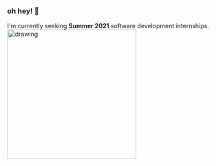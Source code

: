 ### oh hey! 👋
I'm currently seeking __Summer 2021__ software development internships. <br/>
<img src="illustration.jpg" alt="drawing" width="300"/>
